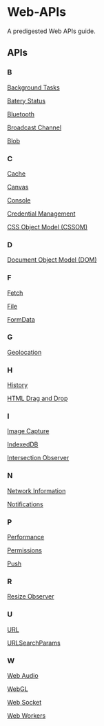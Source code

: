 # Web-APIs
A predigested Web APIs guide.

## APIs

### B
<a href="./Background Tasks/README.md" target="_self">Background Tasks</a>

<a href="./Batery Status/README.md" target="_self">Batery Status</a>

<a href="./Bluetooth/README.md" target="_self">Bluetooth</a>

<a href="./Broadcast Channel/README.md" target="_self">Broadcast Channel</a>

<a href="./Blob/README.md" target="_self">Blob</a>

### C
<a href="./Cache/README.md" target="_self">Cache</a>

<a href="./Canvas/README.md" target="_self">Canvas</a>

<a href="./Console/README.md" target="_self">Console</a>

<a href="./Credential Management/README.md" target="_self">Credential Management</a>

<a href="./CSSOM
/README.md" target="_self">CSS Object Model (CSSOM)
</a>

### D

<a href="./Document Object Model (DOM)/README.md" target="_self">Document Object Model (DOM)</a>

### F

<a href="./Fetch/README.md" target="_self">Fetch</a>

<a href="./File/README.md" target="_self">File</a>

<a href="./FormData/README.md" target="_self">FormData</a>

### G

<a href="./Geolocation/README.md" target="_self">Geolocation</a>

### H

<a href="./History/README.md" target="_self">History</a>

<a href="./HTML Drag and Drop/README.md" target="_self">HTML Drag and Drop</a>

### I

<a href="./Image Capture/README.md" target="_self">Image Capture</a>

<a href="./IndexedDB/README.md" target="_self">IndexedDB</a>

<a href="./Intersection Observer/README.md" target="_self">Intersection Observer</a>

### N
<a href="./Network Information/README.md" target="_self">Network Information</a>

<a href="./Notifications/README.md" target="_self">Notifications</a>

### P

<a href="./Performance/README.md" target="_self">Performance</a>


<a href="./Permissions/README.md" target="_self">Permissions</a>

<a href="./Push/README.md" target="_self">Push</a>

### R

<a href="./Resize Observer/README.md" target="_self">Resize Observer</a>

### U
<a href="./URL/README.md" target="_self">URL</a>

<a href="./URLSearchParams/README.md" target="_self">URLSearchParams</a>

### W

<a href="./Web Audio/README.md" target="_self">Web Audio</a>

<a href="./Web GL/README.md" target="_self">WebGL</a>

<a href="./Web Socket/README.md" target="_self">Web Socket</a>

<a href="./Web Workers/README.md" target="_self">Web Workers</a>

